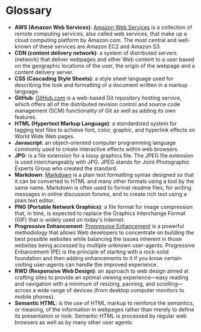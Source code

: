 # Glossary

- **AWS (Amazon Web Services)**: [Amazon Web Services](http://aws.amazon.com/) is a collection of remote computing services, also called web services, that make up a cloud computing platform by Amazon.com. The most central and well-known of these services are Amazon EC2 and Amazon S3.
- **CDN (content delivery network)**: a system of distributed servers (network) that deliver webpages and other Web content to a user based on the geographic locations of the user, the origin of the webpage and a content delivery server.
- **CSS (Cascading Style Sheets)**: a style sheet language used for describing the look and formatting of a document written in a markup language.
- **GitHub**: [GitHub.com](https://github.com/) is a web-based Git repository hosting service, which offers all of the distributed revision control and source code management (SCM) functionality of Git as well as adding its own features.
- **HTML (Hypertext Markup Language)**: a standardized system for tagging text files to achieve font, color, graphic, and hyperlink effects on World Wide Web pages.
- **Javascript**: an object-oriented computer programming language commonly used to create interactive effects within web browsers.
- **JPG**: is a file extension for a lossy graphics file. The JPEG file extension is used interchangeably with JPG. JPEG stands for Joint Photographic Experts Group who created the standard.
- **Markdown**: [Markdown](http://daringfireball.net/projects/markdown/) is a plain text formatting syntax designed so that it can be converted to HTML and many other formats using a tool by the same name. Markdown is often used to format readme files, for writing messages in online discussion forums, and to create rich text using a plain text editor.
- **PNG (Portable Network Graphics)**: a file format for image compression that, in time, is expected to replace the Graphics Interchange Format (GIF) that is widely used on today's Internet.
- **Progressive Enhancement**: [Progressive Enhancement](http://www.smashingmagazine.com/2009/04/22/progressive-enhancement-what-it-is-and-how-to-use-it/) is a powerful methodology that allows Web developers to concentrate on building the best possible websites while balancing the issues inherent in those websites being accessed by multiple unknown user-agents. Progressive Enhancement (PE) is the principle of starting with a rock-solid foundation and then adding enhancements to it if you know certain visiting user-agents can handle the improved experience.
- **RWD (Responsive Web Design)**: an approach to web design aimed at crafting sites to provide an optimal viewing experience—easy reading and navigation with a minimum of resizing, panning, and scrolling—across a wide range of devices (from desktop computer monitors to mobile phones).
- **Semantic HTML**: is the use of HTML markup to reinforce the semantics, or meaning, of the information in webpages rather than merely to define its presentation or look. Semantic HTML is processed by regular web browsers as well as by many other user agents.
